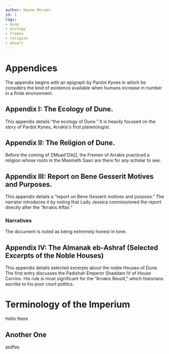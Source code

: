 ```yaml
---
author: Keane Moraes
id: 1
tags:
- dune
- ecology
- fremen
- religion
- desert
---
```


# Appendices

The appendix begins with an epigraph by Pardot Kynes in which he considers the kind of existence available when humans increase in number in a finite environment.

## Appendix I: The Ecology of Dune.
This appendix details “the ecology of Dune.” It is heavily focused on the story of Pardot Kynes, Arrakis's first planetologist.

## Appendix II: The Religion of Dune.
Before the coming of [[Muad'Dib]], the Fremen of Arrakis practiced a religion whose roots in the Maometh Saari are there for any scholar to see.

## Appendix III: Report on Bene Gesserit Motives and Purposes.
This appendix details a “report on Bene Gesserit motives and purpose.”
The narrator introduces it by noting that Lady Jessica commissioned the report directly after the “Arrakis Affair.” 

### Narratives
The document is noted as being extremely honest in tone.

## Appendix IV: The Almanak eb-Ashraf (Selected Excerpts of the Noble Houses)
This appendix details selected excerpts about the noble Houses of Dune. The first entry discusses the Padishah Emperor Shaddam IV of House Corrino. His rule is most significant for the “Arrakis Revolt,” which historians ascribe to his poor court politics. 

# Terminology of the Imperium

Hello there

## Another One

asdfas